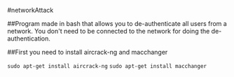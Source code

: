 #networkAttack

##Program made in bash that allows you to de-authenticate all users from a network. You don't need to be connected to the network for doing the de-authentication.

##First you need to install aircrack-ng and macchanger

```sudo apt-get install aircrack-ng```
```sudo apt-get install macchanger```


